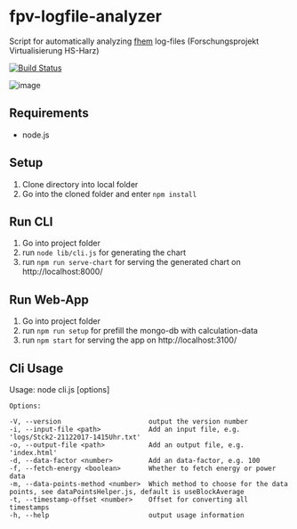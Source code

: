 # fpv-logfile-analyzer
Script for automatically analyzing [fhem](https://wiki.fhem.de/wiki/Hauptseite) log-files (Forschungsprojekt Virtualisierung HS-Harz)

[![Build Status](https://travis-ci.org/pinussilvestrus/fpv-logfile-analyzer.svg?branch=master)](https://travis-ci.org/pinussilvestrus/fpv-logfile-analyzer)

![image](https://user-images.githubusercontent.com/9433996/36330967-370742de-136c-11e8-89ed-b115ed3626b7.png)


## Requirements

* node.js

## Setup

1. Clone directory into local folder
2. Go into the cloned folder and enter `npm install`

## Run CLI

1. Go into project folder
2. run `node lib/cli.js` for generating the chart
3. run `npm run serve-chart` for serving the generated chart on http://localhost:8000/

## Run Web-App

1. Go into project folder
2. run `npm run setup` for prefill the mongo-db with calculation-data
3. run `npm start` for serving the app on http://localhost:3100/

## Cli Usage

Usage: node cli.js [options]

    Options:

    -V, --version                      output the version number
    -i, --input-file <path>            Add an input file, e.g. 'logs/Stck2-21122017-1415Uhr.txt'
    -o, --output-file <path>           Add an output file, e.g. 'index.html'
    -d, --data-factor <number>         Add an data-factor, e.g. 100
    -f, --fetch-energy <boolean>       Whether to fetch energy or power data
    -m, --data-points-method <number>  Which method to choose for the data points, see dataPointsHelper.js, default is useBlockAverage
    -t, --timestamp-offset <number>    Offset for converting all timestamps
    -h, --help                         output usage information
